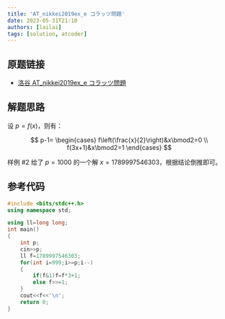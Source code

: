 ```yaml
---
title: 'AT_nikkei2019ex_e コラッツ問題'
date: 2023-05-31T21:10
authors: [lailai]
tags: [solution, atcoder]
---
```


## 原题链接

- [洛谷 AT_nikkei2019ex_e コラッツ問題](https://www.luogu.com.cn/problem/AT_nikkei2019ex_e)

<!-- truncate -->

## 解题思路

设 $p=f(x)$，则有：

$$
p-1=
\begin{cases}
  f\left(\frac{x}{2}\right)&x\bmod2=0 \\
  f(3x+1)&x\bmod2=1
\end{cases}
$$

样例 #2 给了 $p=1000$ 的一个解 $x=1789997546303$，根据结论倒推即可。

## 参考代码

```cpp
#include <bits/stdc++.h>
using namespace std;

using ll=long long;
int main()
{
	int p;
	cin>>p;
	ll f=1789997546303;
	for(int i=999;i>=p;i--)
	{
		if(f&1)f=f*3+1;
		else f>>=1;
	}
	cout<<f<<'\n';
	return 0;
}
```
